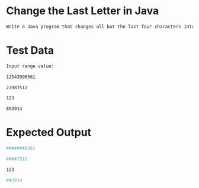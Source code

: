 # Change the Last Letter in Java
 ```bash
Write a Java program that changes all but the last four characters into '#'.
```
# Test Data
```bash
Input range value:

12543996561

23987512

123

893914
```
# Expected Output
```bash
#######6561

####7512

123

##3914
```
